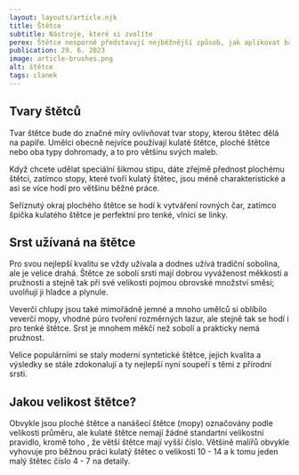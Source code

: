 ```yaml
---
layout: layouts/article.njk
title: Štětce
subtitle: Nástroje, které si zvolíte
perex: Štětce nesporně představují nejběžnější způsob, jak aplikovat barvu na papír. Jsou k dostání v obrovské škále velikostí a typů. I když nejběžnější jsou kulaté a ploché štětce s jemnými chlupy, existuje také spousta jiných tvarovaných štětců, vyrobených pro zvláštní využití.
publication: 29. 6. 2023
image: article-brushes.png
alt: štětce
tags: clanek
---
```


## Tvary štětců

Tvar štětce bude do značné míry ovlivňovat tvar stopy, kterou štětec dělá na papíře. Umělci obecně nejvíce používají kulaté štětce, ploché štětce nebo oba typy dohromady, a to pro většinu svých maleb.

Když chcete udělat speciální šikmou stipu, dáte zřejmě přednost plochému štětci, zatímco stopy, které tvoří kulatý štětec, jsou méně charakteristické a asi se více hodí pro většinu běžné práce.

Seříznutý okraj plochého štětce se hodí k vytváření rovných čar, zatímco špička kulatého štětce je perfektní pro tenké, vlnící se linky.

## Srst užívaná na štětce

Pro svou nejlepší kvalitu se vždy užívala a dodnes užívá tradiční sobolina, ale je velice drahá. Štětce ze sobolí srsti mají dobrou vyváženost měkkosti a pružnosti a stejně tak při své velikosti pojmou obrovské množství směsi; uvolňují ji hladce a plynule.

Veverčí chlupy jsou také mimořádně jemné a mnoho umělců si oblíbilo veverčí mopy, vhodné púro tvoření rozměrných lazur, ale stejně tak se hodí i pro tenké štětce. Srst je mnohem měkčí než sobolí a prakticky nemá pružnost.

Velice populárními se staly moderní syntetické štětce, jejich kvalita a výsledky se stále zdokonalují a ty nejlepší nyní soupeří s těmi z přírodní srsti.

## Jakou velikost štětce?

Obvykle jsou ploché štětce a nanášecí štětce (mopy) označovány podle velikosti průměru, ale kulaté štětce nemají žádné standartní velikostní pravidlo, kromě toho , že větší štětce mají vyšší číslo. Většině malířů obvykle vyhovuje pro běžnou práci kulatý štětec o velikosti 10 - 14 a k tomu jeden malý štětec číslo 4 - 7 na detaily.





